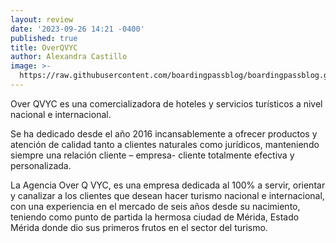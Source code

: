 ```yaml
---
layout: review
date: '2023-09-26 14:21 -0400'
published: true
title: OverQVYC
author: Alexandra Castillo
image: >-
  https://raw.githubusercontent.com/boardingpassblog/boardingpassblog.github.io/main/assets/images/overq1.jpg
---
```

Over QVYC es una comercializadora de hoteles y servicios turísticos a nivel nacional e internacional.

Se ha dedicado desde el año 2016 incansablemente a ofrecer productos y atención de calidad tanto a clientes naturales como jurídicos, manteniendo siempre una relación cliente – empresa- cliente totalmente efectiva y personalizada.

La Agencia Over Q VYC, es una empresa dedicada al 100% a servir, orientar y canalizar a los clientes que desean hacer turismo nacional e internacional, con una experiencia en el
mercado de seis años desde su nacimiento, teniendo como punto de partida la hermosa ciudad de Mérida, Estado Mérida donde dio sus primeros frutos en el sector del turismo.